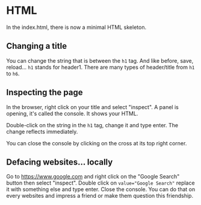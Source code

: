 # HTML

In the index.html, there is now a minimal HTML skeleton.

## Changing a title

You can change the string that is between the `h1` tag. And like before, save, reload... `h1` stands for header1. There are many types of header/title from `h1` to `h6`.

## Inspecting the page

In the browser, right click on your title and select "inspect". A panel is opening, it's called the console. It shows your HTML.

Double-click on the string in the `h1` tag, change it and type enter. The change reflects immediately.

You can close the console by clicking on the cross at its top right corner.

## Defacing websites... locally

Go to https://www.google.com and right click on the "Google Search" button then select "inspect". Double click on `value="Google Search"` replace it with something else and type enter. Close the console. You can do that on every websites and impress a friend or make them question this friendship.